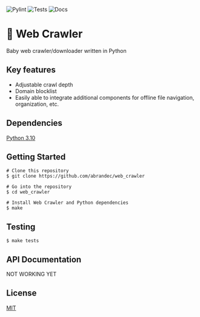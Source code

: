 ![Pylint](https://github.com/abrandec/web_crawler/actions/workflows/pylint.yml/badge.svg)
![Tests](https://github.com/abrandec/web_crawler/actions/workflows/pytest.yml/badge.svg)
![Docs](https://github.com/abrandec/web_crawler/actions/workflows/docs.yml/badge.svg)

# 👶 Web Crawler
<p1> Baby web crawler/downloader written in Python </p1>

## Key features
* Adjustable crawl depth
* Domain blocklist
* Easily able to integrate additional components for offline file navigation, organization, etc. 

## Dependencies
[Python 3.10](https://www.python.org/downloads/release/python-3100/)

## Getting Started

```
# Clone this repository
$ git clone https://github.com/abrandec/web_crawler

# Go into the repository
$ cd web_crawler

# Install Web Crawler and Python dependencies
$ make
```

## Testing
```
$ make tests
``` 
## API Documentation
NOT WORKING YET

## License
[MIT](https://github.com/abrandec/web_crawler/blob/main/MIT-LICENSE.txt)
